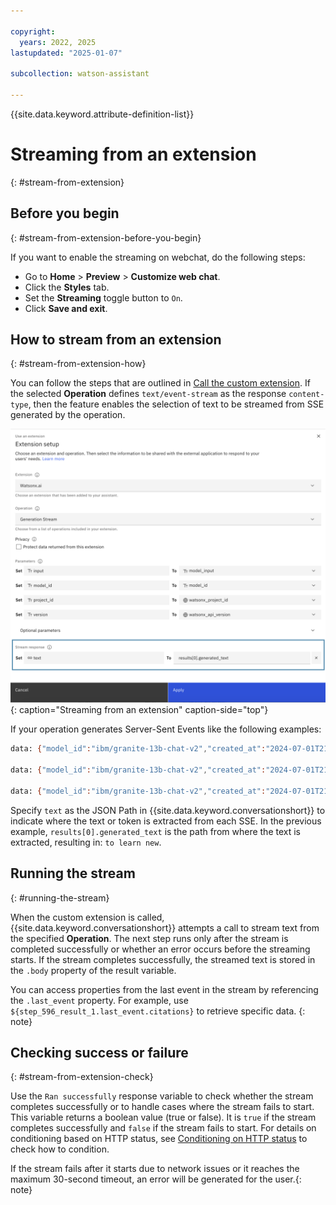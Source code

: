 ```yaml
---

copyright:
  years: 2022, 2025
lastupdated: "2025-01-07"

subcollection: watson-assistant

---
```


{{site.data.keyword.attribute-definition-list}}

# Streaming from an extension
{: #stream-from-extension}

## Before you begin
{: #stream-from-extension-before-you-begin}

If you want to enable the streaming on webchat, do the following steps:

-   Go to **Home** > **Preview** > **Customize web chat**.
-   Click the **Styles** tab.
-   Set the **Streaming** toggle button to `On`.
-   Click **Save and exit**.

## How to stream from an extension
{: #stream-from-extension-how}

You can follow the steps that are outlined in [Call the custom extension](/docs/watson-assistant?topic=watson-assistant-call-extension). If the selected **Operation** defines `text/event-stream` as the response `content-type`, then the feature enables the selection of text to be streamed from SSE generated by the operation.

![Streaming from an extension](images/extension-setup.png){: caption="Streaming from an extension" caption-side="top"}

If your operation generates Server-Sent Events like the following examples:

```bash
data: {"model_id":"ibm/granite-13b-chat-v2","created_at":"2024-07-01T21:49:29.696Z","results":[{"generated_text":"to lear","generated_token_count":10,"input_token_count":0,"stop_reason":"not_finished"}]}

data: {"model_id":"ibm/granite-13b-chat-v2","created_at":"2024-07-01T21:49:29.731Z","results":[{"generated_text":"n ne","generated_token_count":11,"input_token_count":0,"stop_reason":"not_finished"}]}

data: {"model_id":"ibm/granite-13b-chat-v2","created_at":"2024-07-01T21:49:29.767Z","results":[{"generated_text":"w skill","generated_token_count":12,"input_token_count":0,"stop_reason":"not_finished"}]}
```

Specify `text` as the JSON Path in {{site.data.keyword.conversationshort}} to indicate where the text or token is extracted from each SSE. In the previous example, `results[0].generated_text` is the path from where the text is extracted, resulting in: `to learn new`.

## Running the stream
{: #running-the-stream}

When the custom extension is called, {{site.data.keyword.conversationshort}} attempts a call to stream text from the specified **Operation**. The next step runs only after the stream is completed successfully or whether an error occurs before the streaming starts. If the stream completes successfully, the streamed text is stored in the `.body` property of the result variable.

You can access properties from the last event in the stream by referencing the `.last_event` property. For example, use `${step_596_result_1.last_event.citations}` to retrieve specific data.
{: note}

## Checking success or failure
{: #stream-from-extension-check}

Use the `Ran successfully` response variable to check whether the stream completes successfully or to handle cases where the stream fails to start. This variable returns a boolean value (true or false). It is `true` if the stream completes successfully and `false` if the stream fails to start. For details on conditioning based on HTTP status, see [Conditioning on HTTP status](/docs/watson-assistant?topic=watson-assistant-call-extension#extension-condition-status) to check how to condition.


If the stream fails after it starts due to network issues or it reaches the maximum 30-second timeout, an error will be generated for the user.{: note}
